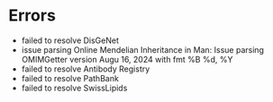 # Errors

- failed to resolve DisGeNet
- issue parsing Online Mendelian Inheritance in Man: Issue parsing OMIMGetter version Augu 16, 2024 with fmt %B %d, %Y
- failed to resolve Antibody Registry
- failed to resolve PathBank
- failed to resolve SwissLipids